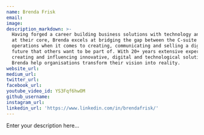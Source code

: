 ```yaml
---
name: Brenda Frisk
email:
image:
description_markdown: >-
  Having forged a career building business solutions with technology and digital
  at their core, Brenda excels at bridging the gap between the C-suite and
  operations when it comes to creating, communicating and selling a digital
  future that others want to be part of. With 20+ years extensive experience
  creating and influencing innovative, digital and technological solutions
  Brenda help organisations transform their vision into reality.
website_url:
medium_url:
twitter_url:
facebook_url:
youtube_video_id: YS3Fqf6hwOM
github_username:
instagram_url:
linkedin_url: 'https://www.linkedin.com/in/brendafrisk/'
---
```


Enter your description here...
